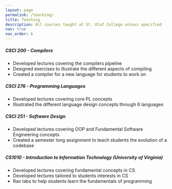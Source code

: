 ```yaml
---
layout: page
permalink: /teaching/
title: Teaching
description: All courses taught at St. Olaf College unless specified
nav: true
nav_order: 6
---
```

##### CSCI 200 - Compilers
* Developed lectures covering the compilers pipeline
* Designed exercises to illustrate the different aspects of compiling
* Created a compiler for a new language for students to work on

##### CSCI 276 - Programming Languages
* Developed lectures covering core PL concepts
* Illustrated the different language design concepts through 6 languages


##### CSCI 251 - Software Design
* Developed lectures covering OOP and Fundamental Software Engineering concepts
* Created a semester long assignment to teach students the evolution of a codebase

##### CS1010 - Introduction to Information Technology (University of Virginia)
* Developed lectures covering fundamental concepts in CS
* Developed lectures tailored to students interests in CS
* Ran labs to help students learn the fundamentals of programming